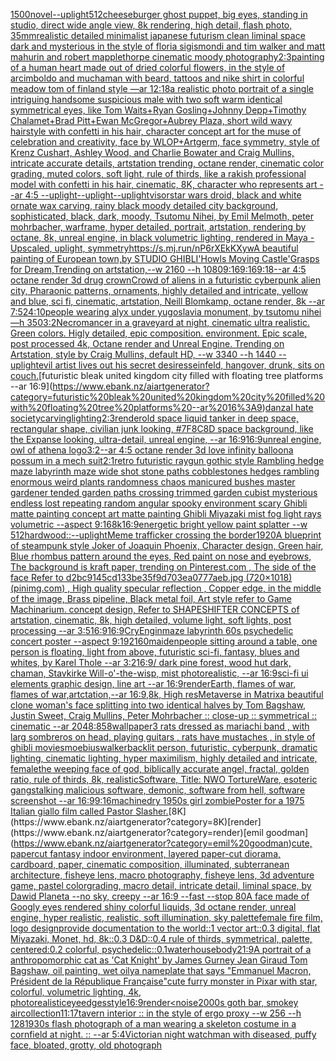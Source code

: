 [1500](https://www.ebank.nz/aiartgenerator?category=1500)[novel](https://www.ebank.nz/aiartgenerator?category=novel)[--uplight](https://www.ebank.nz/aiartgenerator?category=--uplight)[512](https://www.ebank.nz/aiartgenerator?category=512)[cheeseburger ghost puppet, big eyes, standing in studio, direct wide angle view, 8k rendering, high detail, flash photo, 35mm](https://www.ebank.nz/aiartgenerator?category=cheeseburger%20ghost%20puppet%2C%20big%20eyes%2C%20standing%20in%20studio%2C%20direct%20wide%20angle%20view%2C%208k%20rendering%2C%20high%20detail%2C%20flash%20photo%2C%2035mm)[realistic detailed minimalist japanese futurism clean liminal space dark and mysterious in the style of floria sigismondi and tim walker and matt mahurin and robert mapplethorpe cinematic moody photography](https://www.ebank.nz/aiartgenerator?category=realistic%20detailed%20minimalist%20japanese%20futurism%20clean%20liminal%20space%20dark%20and%20mysterious%20in%20the%20style%20of%20floria%20sigismondi%20and%20tim%20walker%20and%20matt%20mahurin%20and%20robert%20mapplethorpe%20cinematic%20moody%20photography)[2:3](https://www.ebank.nz/aiartgenerator?category=2%3A3)[painting of a human heart made out of dried colorful flowers, in the style of arcimboldo and mucha](https://www.ebank.nz/aiartgenerator?category=painting%20of%20a%20human%20heart%20made%20out%20of%20dried%20colorful%20flowers%2C%20in%20the%20style%20of%20arcimboldo%20and%20mucha)[man with beard, tattoos and nike shirt in colorful meadow tom of finland style —ar 12:18](https://www.ebank.nz/aiartgenerator?category=man%20with%20beard%2C%20tattoos%20and%20nike%20shirt%20in%20colorful%20meadow%20tom%20of%20finland%20style%20%E2%80%94ar%2012%3A18)[a realistic photo portrait of a single intriguing handsome suspicious male with two soft warm identical symmetrical eyes, like Tom Waits+Ryan Gosling+Johnny Depp+Timothy Chalamet+Brad Pitt+Ewan McGregor+Aubrey Plaza, short wild wavy hairstyle with confetti in his hair, character concept art for the muse of celebration and creativity, face by WLOP+Artgerm, face symmetry, style of Krenz Cushart, Ashley Wood, and Charlie Bowater and Craig Mullins, intricate accurate details, artstation trending, octane render, cinematic color grading, muted colors, soft light, rule of thirds, like a rakish professional model with confetti in his hair, cinematic, 8K, character who represents art --ar 4:5 --uplight](https://www.ebank.nz/aiartgenerator?category=a%20realistic%20photo%20portrait%20of%20a%20single%20intriguing%20handsome%20suspicious%20male%20with%20two%20soft%20warm%20identical%20symmetrical%20eyes%2C%20like%20Tom%20Waits%2BRyan%20Gosling%2BJohnny%20Depp%2BTimothy%20Chalamet%2BBrad%20Pitt%2BEwan%20McGregor%2BAubrey%20Plaza%2C%20short%20wild%20wavy%20hairstyle%20with%20confetti%20in%20his%20hair%2C%20character%20concept%20art%20for%20the%20muse%20of%20celebration%20and%20creativity%2C%20face%20by%20WLOP%2BArtgerm%2C%20face%20symmetry%2C%20style%20of%20Krenz%20Cushart%2C%20Ashley%20Wood%2C%20and%20Charlie%20Bowater%20and%20Craig%20Mullins%2C%20intricate%20accurate%20details%2C%20artstation%20trending%2C%20octane%20render%2C%20cinematic%20color%20grading%2C%20muted%20colors%2C%20soft%20light%2C%20rule%20of%20thirds%2C%20like%20a%20rakish%20professional%20model%20with%20confetti%20in%20his%20hair%2C%20cinematic%2C%208K%2C%20character%20who%20represents%20art%20--ar%204%3A5%20--uplight)[--uplight](https://www.ebank.nz/aiartgenerator?category=--uplight)[--uplight](https://www.ebank.nz/aiartgenerator?category=--uplight)[visor](https://www.ebank.nz/aiartgenerator?category=visor)[star wars droid, black and white ornate wax carving, rainy black moody detailed city background, sophisticated, black, dark, moody, Tsutomu Nihei, by Emil Melmoth, peter mohrbacher, warframe, hyper detailed, portrait, artstation, rendering by octane, 8k, unreal engine, in black volumetric lighting, rendered in Maya - Upscaled, uplight, symmetry](https://www.ebank.nz/aiartgenerator?category=star%20wars%20droid%2C%20black%20and%20white%20ornate%20wax%20carving%2C%20rainy%20black%20moody%20detailed%20city%20background%2C%20sophisticated%2C%20black%2C%20dark%2C%20moody%2C%20Tsutomu%20Nihei%2C%20by%20Emil%20Melmoth%2C%20peter%20mohrbacher%2C%20warframe%2C%20hyper%20detailed%2C%20portrait%2C%20artstation%2C%20rendering%20by%20octane%2C%208k%2C%20unreal%20engine%2C%20in%20black%20volumetric%20lighting%2C%20rendered%20in%20Maya%20-%20Upscaled%2C%20uplight%2C%20symmetry)[<https://s.mj.run/nP6rXEkKXyw>](https://www.ebank.nz/aiartgenerator?category=%3Chttps%3A//s.mj.run/nP6rXEkKXyw%3E)[A beautiful painting of  European town,by STUDIO GHIBLI'Howls Moving Castle'Grasps for Dream,Trending on artstation,--w 2160 --h 1080](https://www.ebank.nz/aiartgenerator?category=A%20beautiful%20painting%20of%20%20European%20town%2Cby%20STUDIO%20GHIBLI%27Howls%20Moving%20Castle%27Grasps%20for%20Dream%2CTrending%20on%20artstation%2C--w%202160%20--h%201080)[9:16](https://www.ebank.nz/aiartgenerator?category=9%3A16)[9:16](https://www.ebank.nz/aiartgenerator?category=9%3A16)[9:18](https://www.ebank.nz/aiartgenerator?category=9%3A18)[--ar 4:5 octane render 3d drug crown](https://www.ebank.nz/aiartgenerator?category=--ar%204%3A5%20octane%20render%203d%20drug%20crown)[Crowd of aliens in a futuristic cyberpunk alien city, Pharaonic patterns, ornaments, highly detailed and intricate, yellow and blue, sci fi, cinematic, artstation, Neill Blomkamp, octane render, 8k --ar 7:5](https://www.ebank.nz/aiartgenerator?category=Crowd%20of%20aliens%20in%20a%20futuristic%20cyberpunk%20alien%20city%2C%20Pharaonic%20patterns%2C%20ornaments%2C%20highly%20detailed%20and%20intricate%2C%20yellow%20and%20blue%2C%20sci%20fi%2C%20cinematic%2C%20artstation%2C%20Neill%20Blomkamp%2C%20octane%20render%2C%208k%20--ar%207%3A5)[24:10](https://www.ebank.nz/aiartgenerator?category=24%3A10)[people wearing alyx under yugoslavia monument, by tsutomu nihei —h 350](https://www.ebank.nz/aiartgenerator?category=people%20wearing%20alyx%20under%20yugoslavia%20monument%2C%20by%20tsutomu%20nihei%20%E2%80%94h%20350)[3:2](https://www.ebank.nz/aiartgenerator?category=3%3A2)[Necromancer in a graveyard at night, cinematic ultra realistic. Green colors. Higly detailed, epic composition. environment. Epic scale, post processed 4k, Octane render and Unreal Engine. Trending on Artstation, style by Craig Mullins, default HD, --w 3340 --h 1440 --uplight](https://www.ebank.nz/aiartgenerator?category=Necromancer%20in%20a%20graveyard%20at%20night%2C%20cinematic%20ultra%20realistic.%20Green%20colors.%20Higly%20detailed%2C%20epic%20composition.%20environment.%20Epic%20scale%2C%20post%20processed%204k%2C%20Octane%20render%20and%20Unreal%20Engine.%20Trending%20on%20Artstation%2C%20style%20by%20Craig%20Mullins%2C%20default%20HD%2C%20--w%203340%20--h%201440%20--uplight)[evil artist lives out his secret desires](https://www.ebank.nz/aiartgenerator?category=evil%20artist%20lives%20out%20his%20secret%20desires)[seinfeld, hangover, drunk, sits on couch.](https://www.ebank.nz/aiartgenerator?category=seinfeld%2C%20hangover%2C%20drunk%2C%20sits%20on%20couch.)[futuristic bleak united kingdom city filled with floating tree platforms --ar 16:9](https://www.ebank.nz/aiartgenerator?category=futuristic%20bleak%20united%20kingdom%20city%20filled%20with%20floating%20tree%20platforms%20--ar%2016%3A9)[danza](https://www.ebank.nz/aiartgenerator?category=danza)[I hate society](https://www.ebank.nz/aiartgenerator?category=I%20hate%20society)[carving](https://www.ebank.nz/aiartgenerator?category=carving)[lighting](https://www.ebank.nz/aiartgenerator?category=lighting)[2:3](https://www.ebank.nz/aiartgenerator?category=2%3A3)[render](https://www.ebank.nz/aiartgenerator?category=render)[old space liquid tanker in deep space, rectangular shape, civilian junk looking, #7F8C8D space background, like the Expanse looking, ultra-detail, unreal engine, --ar 16:9](https://www.ebank.nz/aiartgenerator?category=old%20space%20liquid%20tanker%20in%20deep%20space%2C%20rectangular%20shape%2C%20civilian%20junk%20looking%2C%20%237F8C8D%20space%20background%2C%20like%20the%20Expanse%20looking%2C%20ultra-detail%2C%20unreal%20engine%2C%20--ar%2016%3A9)[16:9](https://www.ebank.nz/aiartgenerator?category=16%3A9)[unreal engine, owl of athena logo](https://www.ebank.nz/aiartgenerator?category=unreal%20engine%2C%20owl%20of%20athena%20logo)[3:2](https://www.ebank.nz/aiartgenerator?category=3%3A2)[--ar 4:5 octane render 3d love infinity balloon](https://www.ebank.nz/aiartgenerator?category=--ar%204%3A5%20octane%20render%203d%20love%20infinity%20balloon)[a possum in a mech suit](https://www.ebank.nz/aiartgenerator?category=a%20possum%20in%20a%20mech%20suit)[2:1](https://www.ebank.nz/aiartgenerator?category=2%3A1)[retro futuristic raygun gothic style Rambling hedge maze labyrinth maze wide shot stone paths cobblestones hedges rambling enormous weird plants randomness chaos manicured bushes master gardener tended garden paths crossing trimmed garden cubist mysterious endless lost repeating random angular spooky environment scary Ghibli matte painting concept art matte painting Ghibli Miyazaki mist fog light rays volumetric --aspect 9:16](https://www.ebank.nz/aiartgenerator?category=retro%20futuristic%20raygun%20gothic%20style%20Rambling%20hedge%20maze%20labyrinth%20maze%20wide%20shot%20stone%20paths%20cobblestones%20hedges%20rambling%20enormous%20weird%20plants%20randomness%20chaos%20manicured%20bushes%20master%20gardener%20tended%20garden%20paths%20crossing%20trimmed%20garden%20cubist%20mysterious%20endless%20lost%20repeating%20random%20angular%20spooky%20environment%20scary%20Ghibli%20matte%20painting%20concept%20art%20matte%20painting%20Ghibli%20Miyazaki%20mist%20fog%20light%20rays%20volumetric%20--aspect%209%3A16)[8k](https://www.ebank.nz/aiartgenerator?category=8k)[16:9](https://www.ebank.nz/aiartgenerator?category=16%3A9)[energetic bright yellow paint splatter --w 512](https://www.ebank.nz/aiartgenerator?category=energetic%20bright%20yellow%20paint%20splatter%20--w%20512)[hardwood::](https://www.ebank.nz/aiartgenerator?category=hardwood%3A%3A)[--uplight](https://www.ebank.nz/aiartgenerator?category=--uplight)[Meme trafficker crossing the border](https://www.ebank.nz/aiartgenerator?category=Meme%20trafficker%20crossing%20the%20border)[1920](https://www.ebank.nz/aiartgenerator?category=1920)[A blueprint of steampunk style Joker of Joaquin Phoenix,  Character design, Green hair,  Blue rhombus pattern around the eyes, Red paint on nose and eyebrows, The background is kraft paper,  trending on Pinterest.com  , The side of the face Refer to d2bc9145cd133be35f9d703ea0777aeb.jpg (720×1018) (pinimg.com)  , High quality specular reflection ,  Copper  edge, in the middle of the image, Brass pipeline,  Black metal foil,  Art style refer to Game Machinarium.  concept design, Refer to SHAPESHIFTER CONCEPTS  of artstation, cinematic,  8k, high detailed,  volume light,  soft lights,  post processing    --ar 3:5](https://www.ebank.nz/aiartgenerator?category=A%20blueprint%20of%20steampunk%20style%20Joker%20of%20Joaquin%20Phoenix%2C%20%20Character%20design%2C%20Green%20hair%2C%20%20Blue%20rhombus%20pattern%20around%20the%20eyes%2C%20Red%20paint%20on%20nose%20and%20eyebrows%2C%20The%20background%20is%20kraft%20paper%2C%20%20trending%20on%20Pinterest.com%20%20%2C%20The%20side%20of%20the%20face%20Refer%20to%20d2bc9145cd133be35f9d703ea0777aeb.jpg%20%28720%C3%971018%29%20%28pinimg.com%29%20%20%2C%20High%20quality%20specular%20reflection%20%2C%20%20Copper%20%20edge%2C%20in%20the%20middle%20of%20the%20image%2C%20Brass%20pipeline%2C%20%20Black%20metal%20foil%2C%20%20Art%20style%20refer%20to%20Game%20Machinarium.%20%20concept%20design%2C%20Refer%20to%20SHAPESHIFTER%20CONCEPTS%20%20of%20artstation%2C%20cinematic%2C%20%208k%2C%20high%20detailed%2C%20%20volume%20light%2C%20%20soft%20lights%2C%20%20post%20processing%20%20%20%20--ar%203%3A5)[16:9](https://www.ebank.nz/aiartgenerator?category=16%3A9)[16:9](https://www.ebank.nz/aiartgenerator?category=16%3A9)[CryEngin](https://www.ebank.nz/aiartgenerator?category=CryEngin)[maze labyrinth 60s psychedelic concert poster --aspect 9:19](https://www.ebank.nz/aiartgenerator?category=maze%20labyrinth%2060s%20psychedelic%20concert%20poster%20--aspect%209%3A19)[2160](https://www.ebank.nz/aiartgenerator?category=2160)[maiden](https://www.ebank.nz/aiartgenerator?category=maiden)[people sitting around a table, one person is floating, light from above, futuristic sci-fi, fantasy, blues and whites, by Karel Thole --ar 3:2](https://www.ebank.nz/aiartgenerator?category=people%20sitting%20around%20a%20table%2C%20one%20person%20is%20floating%2C%20light%20from%20above%2C%20futuristic%20sci-fi%2C%20fantasy%2C%20blues%20and%20whites%2C%20by%20Karel%20Thole%20--ar%203%3A2)[16:9](https://www.ebank.nz/aiartgenerator?category=16%3A9)[/ dark pine forest,  wood hut dark, chaman, Stavkirke Will-o'-the-wisp, mist  photorealistic, --ar 16:9](https://www.ebank.nz/aiartgenerator?category=/%20dark%20pine%20forest%2C%20%20wood%20hut%20dark%2C%20chaman%2C%20Stavkirke%20Will-o%27-the-wisp%2C%20mist%20%20photorealistic%2C%20--ar%2016%3A9)[sci-fi ui elements graphic design, line art --ar 16:9](https://www.ebank.nz/aiartgenerator?category=sci-fi%20ui%20elements%20graphic%20design%2C%20line%20art%20--ar%2016%3A9)[render](https://www.ebank.nz/aiartgenerator?category=render)[Earth, flames of war, flames of war,artctation,--ar 16:9,8k, High res](https://www.ebank.nz/aiartgenerator?category=Earth%2C%20flames%20of%20war%2C%20flames%20of%20war%2Cartctation%2C--ar%2016%3A9%2C8k%2C%20High%20res)[Metaverse in Matrix](https://www.ebank.nz/aiartgenerator?category=Metaverse%20in%20Matrix)[a beautiful clone woman's face splitting into two identical halves by Tom Bagshaw, Justin Sweet, Craig Mullins, Peter Mohrbacher :: close-up :: symmetrical :: cinematic --ar 2048:858](https://www.ebank.nz/aiartgenerator?category=a%20beautiful%20clone%20woman%27s%20face%20splitting%20into%20two%20identical%20halves%20by%20Tom%20Bagshaw%2C%20Justin%20Sweet%2C%20Craig%20Mullins%2C%20Peter%20Mohrbacher%20%3A%3A%20close-up%20%3A%3A%20symmetrical%20%3A%3A%20cinematic%20--ar%202048%3A858)[wallpaper](https://www.ebank.nz/aiartgenerator?category=wallpaper)[3 rats dressed as mariachi band , with larg sombreros on head, playing guitars , rats have mustaches , in style of ghibli movies](https://www.ebank.nz/aiartgenerator?category=3%20rats%20dressed%20as%20mariachi%20band%20%2C%20with%20larg%20sombreros%20on%20head%2C%20playing%20guitars%20%2C%20rats%20have%20mustaches%20%2C%20in%20style%20of%20ghibli%20movies)[moebius](https://www.ebank.nz/aiartgenerator?category=moebius)[walker](https://www.ebank.nz/aiartgenerator?category=walker)[backlit person, futuristic, cyberpunk, dramatic lighting, cinematic lighting, hyper maximilism, highly detailed and intricate, female](https://www.ebank.nz/aiartgenerator?category=backlit%20person%2C%20futuristic%2C%20cyberpunk%2C%20dramatic%20lighting%2C%20cinematic%20lighting%2C%20hyper%20maximilism%2C%20highly%20detailed%20and%20intricate%2C%20female)[the weeping face of god, biblically accurate angel, fractal, golden ratio, rule of thirds, 8k, realistic](https://www.ebank.nz/aiartgenerator?category=the%20weeping%20face%20of%20god%2C%20biblically%20accurate%20angel%2C%20fractal%2C%20golden%20ratio%2C%20rule%20of%20thirds%2C%208k%2C%20realistic)[Software, Title: NWO TortureWare, esoteric gangstalking malicious software, demonic, software from hell, software screenshot --ar 16:9](https://www.ebank.nz/aiartgenerator?category=Software%2C%20Title%3A%20NWO%20TortureWare%2C%20esoteric%20gangstalking%20malicious%20software%2C%20demonic%2C%20software%20from%20hell%2C%20software%20screenshot%20--ar%2016%3A9)[9:16](https://www.ebank.nz/aiartgenerator?category=9%3A16)[machine](https://www.ebank.nz/aiartgenerator?category=machine)[dry 1950s girl zombie](https://www.ebank.nz/aiartgenerator?category=dry%201950s%20girl%20zombie)[Poster for a 1975 Italian giallo film called Pastor Slasher.](https://www.ebank.nz/aiartgenerator?category=Poster%20for%20a%201975%20Italian%20giallo%20film%20called%20Pastor%20Slasher.)[8K](https://www.ebank.nz/aiartgenerator?category=8K)[render](https://www.ebank.nz/aiartgenerator?category=render)[emil goodman](https://www.ebank.nz/aiartgenerator?category=emil%20goodman)[cute, papercut fantasy indoor environment, layered paper-cut diorama, cardboard, paper, cinematic composition, illuminated, subterranean architecture, fisheye lens, macro photography,  fisheye lens, 3d adventure game, pastel colorgrading, macro detail, intricate detail, liminal space, by Dawid Planeta --no sky, creepy --ar 16:9 --fast --stop 80](https://www.ebank.nz/aiartgenerator?category=cute%2C%20papercut%20fantasy%20indoor%20environment%2C%20layered%20paper-cut%20diorama%2C%20cardboard%2C%20paper%2C%20cinematic%20composition%2C%20illuminated%2C%20subterranean%20architecture%2C%20fisheye%20lens%2C%20macro%20photography%2C%20%20fisheye%20lens%2C%203d%20adventure%20game%2C%20pastel%20colorgrading%2C%20macro%20detail%2C%20intricate%20detail%2C%20liminal%20space%2C%20by%20Dawid%20Planeta%20--no%20sky%2C%20creepy%20--ar%2016%3A9%20--fast%20--stop%2080)[A face made of Googly eyes rendered shiny colorful liquids, 3d octane render, unreal engine, hyper realistic, realistic, soft illumination, sky palette](https://www.ebank.nz/aiartgenerator?category=A%20face%20made%20of%20Googly%20eyes%20rendered%20shiny%20colorful%20liquids%2C%203d%20octane%20render%2C%20unreal%20engine%2C%20hyper%20realistic%2C%20realistic%2C%20soft%20illumination%2C%20sky%20palette)[female fire film, logo design](https://www.ebank.nz/aiartgenerator?category=female%20fire%20film%2C%20logo%20design)[provide documentation to the world::1 vector art::0.3 digital, flat Miyazaki, Monet, hd, 8k::0.3 D&D::0.4 rule of thirds, symmetrical, palette, centered:0.2 colorful, psychedelic::0.1](https://www.ebank.nz/aiartgenerator?category=provide%20documentation%20to%20the%20world%3A%3A1%20vector%20art%3A%3A0.3%20digital%2C%20flat%20Miyazaki%2C%20Monet%2C%20hd%2C%208k%3A%3A0.3%20D%26D%3A%3A0.4%20rule%20of%20thirds%2C%20symmetrical%2C%20palette%2C%20centered%3A0.2%20colorful%2C%20psychedelic%3A%3A0.1)[waterhouse](https://www.ebank.nz/aiartgenerator?category=waterhouse)[body](https://www.ebank.nz/aiartgenerator?category=body)[21:9](https://www.ebank.nz/aiartgenerator?category=21%3A9)[A portrait of  a anthropomorphic cat as 'Cat Knight' by James Gurney Jean Giraud Tom Bagshaw, oil painting, wet oily](https://www.ebank.nz/aiartgenerator?category=A%20portrait%20of%20%20a%20anthropomorphic%20cat%20as%20%27Cat%20Knight%27%20by%20James%20Gurney%20Jean%20Giraud%20Tom%20Bagshaw%2C%20oil%20painting%2C%20wet%20oily)[a nameplate that says "Emmanuel Macron, Président de la République Française"](https://www.ebank.nz/aiartgenerator?category=a%20nameplate%20that%20says%20%22Emmanuel%20Macron%2C%20Pr%C3%A9sident%20de%20la%20R%C3%A9publique%20Fran%C3%A7aise%22)[cute furry monster in Pixar with star, colorful, volumetric lighting, 4k, photorealistic](https://www.ebank.nz/aiartgenerator?category=cute%20furry%20monster%20in%20Pixar%20with%20star%2C%20colorful%2C%20volumetric%20lighting%2C%204k%2C%20photorealistic)[eye](https://www.ebank.nz/aiartgenerator?category=eye)[edges](https://www.ebank.nz/aiartgenerator?category=edges)[style](https://www.ebank.nz/aiartgenerator?category=style)[16:9](https://www.ebank.nz/aiartgenerator?category=16%3A9)[render](https://www.ebank.nz/aiartgenerator?category=render)[<noise](https://www.ebank.nz/aiartgenerator?category=%3Cnoise)[2000s goth bar, smokey air](https://www.ebank.nz/aiartgenerator?category=2000s%20goth%20bar%2C%20smokey%20air)[collection](https://www.ebank.nz/aiartgenerator?category=collection)[11:17](https://www.ebank.nz/aiartgenerator?category=11%3A17)[tavern interior :: in the style of ergo proxy --w 256 --h 128](https://www.ebank.nz/aiartgenerator?category=tavern%20interior%20%3A%3A%20in%20the%20style%20of%20ergo%20proxy%20--w%20256%20--h%20128)[1930s flash photograph of a man wearing a skeleton costume in a cornfield at night. :: --ar 5:4](https://www.ebank.nz/aiartgenerator?category=1930s%20flash%20photograph%20of%20a%20man%20wearing%20a%20skeleton%20costume%20in%20a%20cornfield%20at%20night.%20%3A%3A%20--ar%205%3A4)[Victorian night watchman with diseased, puffy face, bloated, grotty, old photograph](https://www.ebank.nz/aiartgenerator?category=Victorian%20night%20watchman%20with%20diseased%2C%20puffy%20face%2C%20bloated%2C%20grotty%2C%20old%20photograph)